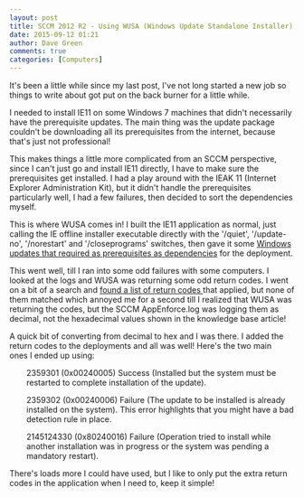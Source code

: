 ```yaml
---
layout: post
title: SCCM 2012 R2 - Using WUSA (Windows Update Standalone Installer) in an Application
date: 2015-09-12 01:21
author: Dave Green
comments: true
categories: [Computers]
---
```

It's been a little while since my last post, I've not long started a new job so things to write about got put on the back burner for a little while.

I needed to install IE11 on some Windows 7 machines that didn't necessarily have the prerequisite updates. The main thing was the update package couldn't be downloading all its prerequisites from the internet, because that's just not professional!

This makes things a little more complicated from an SCCM perspective, since I can't just go and install IE11 directly, I have to make sure the prerequisites get installed. I had a play around with the IEAK 11 (Internet Explorer Administration Kit), but it didn't handle the prerequisites particularly well, I had a few failures, then decided to sort the dependencies myself.

This is where WUSA comes in! I built the IE11 application as normal, just calling the IE offline installer executable directly with the '/quiet', '/update-no', '/norestart' and '/closeprograms' switches, then gave it some [Windows updates that required as prerequisites as dependencies](https://support.microsoft.com/en-gb/kb/2847882) for the deployment.

This went well, till I ran into some odd failures with some computers. I looked at the logs and WUSA was returning some odd return codes. I went on a bit of a search and [found a list of return codes ](https://support.microsoft.com/en-us/kb/938205)that applied, but none of them matched which annoyed me for a second till I realized that WUSA was returning the codes, but the SCCM AppEnforce.log was logging them as decimal, not the hexadecimal values shown in the knowledge base article!

A quick bit of converting from decimal to hex and I was there. I added the return codes to the deployments and all was well! Here's the two main ones I ended up using:
<p style="padding-left: 30px;">2359301 (0x00240005) Success (Installed but the system must be restarted to complete installation of the update).</p>
<p style="padding-left: 30px;">2359302 (0x00240006) Failure (The update to be installed is already installed on the system). This error highlights that you might have a bad detection rule in place.</p>
<p style="padding-left: 30px;">2145124330 (0x80240016) Failure (Operation tried to install while another installation was in progress or the system was pending a mandatory restart).</p>
There's loads more I could have used, but I like to only put the extra return codes in the application when I need to, keep it simple!
